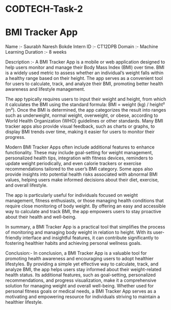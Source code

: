 # CODTECH-Task-2 
# BMI Tracker App 
Name :- Saurabh Naresh Bokde Intern ID :- CT12DPB Domain :- Machine Learning Duration :- 8 weeks

Description :- 
A BMI Tracker App is a mobile or web application designed to help users monitor and manage their Body Mass Index (BMI) over time. BMI is a widely used metric to assess whether an individual’s weight falls within a healthy range based on their height. The app serves as a convenient tool for users to calculate, track, and analyze their BMI, promoting better health awareness and lifestyle management.

The app typically requires users to input their weight and height, from which it calculates the BMI using the standard formula: BMI = weight (kg) / height² (m²). Once the BMI is determined, the app categorizes the result into ranges such as underweight, normal weight, overweight, or obese, according to World Health Organization (WHO) guidelines or other standards. Many BMI tracker apps also provide visual feedback, such as charts or graphs, to display BMI trends over time, making it easier for users to monitor their progress.

Modern BMI Tracker Apps often include additional features to enhance functionality. These may include goal-setting for weight management, personalized health tips, integration with fitness devices, reminders to update weight periodically, and even calorie trackers or exercise recommendations tailored to the user’s BMI category. Some apps also provide insights into potential health risks associated with abnormal BMI values, helping users make informed decisions about their diet, exercise, and overall lifestyle.

The app is particularly useful for individuals focused on weight management, fitness enthusiasts, or those managing health conditions that require close monitoring of body weight. By offering an easy and accessible way to calculate and track BMI, the app empowers users to stay proactive about their health and well-being.

In summary, a BMI Tracker App is a practical tool that simplifies the process of monitoring and managing body weight in relation to height. With its user-friendly interface and insightful features, it can contribute significantly to fostering healthier habits and achieving personal wellness goals.


Conclusion:- 
In conclusion, a BMI Tracker App is a valuable tool for promoting health awareness and encouraging users to adopt healthier lifestyles. By providing a simple yet effective way to calculate, track, and analyze BMI, the app helps users stay informed about their weight-related health status. Its additional features, such as goal-setting, personalized recommendations, and progress visualization, make it a comprehensive solution for managing weight and overall well-being. Whether used for personal fitness goals or medical needs, a BMI Tracker App serves as a motivating and empowering resource for individuals striving to maintain a healthier lifestyle.
